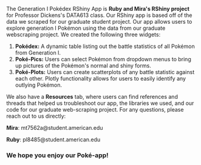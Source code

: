 The Generation I Pokédex RShiny App is **Ruby and Mira's RShiny project** for Professor Dickens's DATA613 class. Our RShiny app is based off of the data we scraped for our graduate student project. Our app allows users to explore generation I Pokémon using the data from our graduate webscraping project. We created the following three widgets:

1.  **Pokédex:** A dynamic table listing out the battle statistics of all Pokémon from Generation I.
2.  **Poké-Pics:** Users can select Pokémon from dropdown menus to bring up pictures of the Pokémon's normal and shiny forms.
3.  **Poké-Plots:** Users can create scatterplots of any battle statistic against each other. Plotly functionality allows for users to easily identify any outlying Pokémon.

We also have a **Resources** tab, where users can find references and threads that helped us troubleshoot our app, the libraries we used, and our code for our graduate web-scraping project. For any questions, please reach out to us directly:

**Mira**: mt7562a\@student.american.edu

**Ruby**: pl8485\@student.american.edu

### We hope you enjoy our Poké-app!

